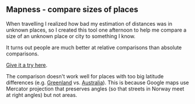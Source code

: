## Mapness - compare sizes of places

When travelling I realized how bad my estimation of distances was in unknown places, so I created this tool one afternoon to help me compare a size of an unknown place or city to something I know. 

It turns out people are much better at relative comparisons than absolute comparisons. 

[Give it a try here](http://martinkonicek.net/mapness/#5,38.562477690029624,-99.28071712500002,46.42284931166597,8.342151000000078).

The comparison doesn't work well for places with too big latitude differences (e.g. [Greenland](http://martinkonicek.net/mapness/#4,74.74273048818017,-40.40703737499996,-27.868113418969166,134.56615162499995) vs. [Australia](http://en.wikipedia.org/wiki/File:Australia-Greenland_Overlay.png)). This is because Google maps use Mercator projection that preserves angles (so that streets in Norway meet at right angles) but not areas.